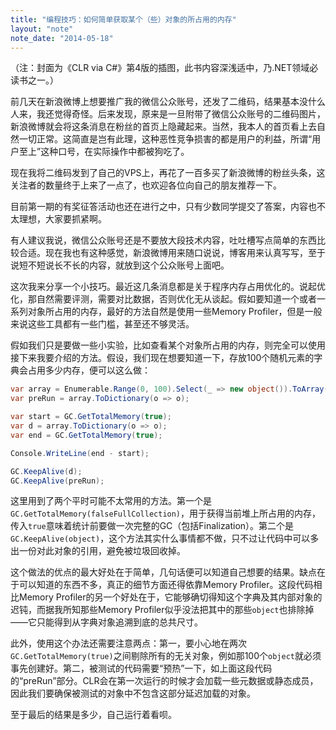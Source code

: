 ```yaml
---
title: "编程技巧：如何简单获取某个（些）对象的所占用的内存"
layout: "note"
note_date: "2014-05-18"
---
```


（注：封面为《CLR via C#》第4版的插图，此书内容深浅适中，乃.NET领域必读书之一。）

前几天在新浪微博上想要推广我的微信公众账号，还发了二维码，结果基本没什么人来，我还觉得奇怪。后来发现，原来是一旦附带了微信公众账号的二维码图片，新浪微博就会将这条消息在粉丝的首页上隐藏起来。当然，我本人的首页看上去自然一切正常。这简直是岂有此理，这种恶性竞争损害的都是用户的利益，所谓“用户至上”这种口号，在实际操作中都被狗吃了。

现在我将二维码发到了自己的VPS上，再花了一百多买了新浪微博的粉丝头条，这关注者的数量终于上来了一点了，也欢迎各位向自己的朋友推荐一下。

目前第一期的有奖征答活动也还在进行之中，只有少数同学提交了答案，内容也不太理想，大家要抓紧啊。

有人建议我说，微信公众账号还是不要放大段技术内容，吐吐槽写点简单的东西比较合适。现在我也有这种感觉，新浪微博用来随口说说，博客用来认真写写，至于说短不短说长不长的内容，就放到这个公众账号上面吧。

这次我来分享一个小技巧。最近这几条消息都是关于程序内存占用优化的。说起优化，那自然需要评测，需要对比数据，否则优化无从谈起。假如要知道一个或者一系列对象所占用的内存，最好的方法自然是使用一些Memory Profiler，但是一般来说这些工具都有一些门槛，甚至还不够灵活。

假如我们只是要做一些小实验，比如查看某个对象所占用的内存，则完全可以使用接下来我要介绍的方法。假设，我们现在想要知道一下，存放100个随机元素的字典会占用多少内存，便可以这么做：

```cs
var array = Enumerable.Range(0, 100).Select(_ => new object()).ToArray();var preRun = array.ToDictionary(o => o);var start = GC.GetTotalMemory(true);var d = array.ToDictionary(o => o);var end = GC.GetTotalMemory(true);Console.WriteLine(end - start);GC.KeepAlive(d);GC.KeepAlive(preRun);```

这里用到了两个平时可能不太常用的方法。第一个是`GC.GetTotalMemory(falseFullCollection)`，用于获得当前堆上所占用的内存，传入`true`意味着统计前要做一次完整的GC（包括Finalization）。第二个是`GC.KeepAlive(object)`，这个方法其实什么事情都不做，只不过让代码中可以多出一份对此对象的引用，避免被垃圾回收掉。

这个做法的优点的最大好处在于简单，几句话便可以知道自己想要的结果。缺点在于可以知道的东西不多，真正的细节方面还得依靠Memory Profiler。这段代码相比Memory Profiler的另一个好处在于，它能够确切得知这个字典及其内部对象的迟钝，而据我所知那些Memory Profiler似乎没法把其中的那些`object`也排除掉——它只能得到从字典对象追溯到底的总共尺寸。

此外，使用这个办法还需要注意两点：第一，要小心地在两次`GC.GetTotalMemory(true)`之间剔除所有的无关对象，例如那100个`object`就必须事先创建好。第二，被测试的代码需要“预热”一下，如上面这段代码的“preRun”部分。CLR会在第一次运行的时候才会加载一些元数据或静态成员，因此我们要确保被测试的对象中不包含这部分延迟加载的对象。

至于最后的结果是多少，自己运行着看呗。